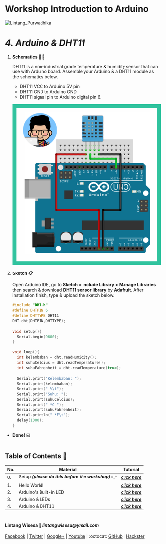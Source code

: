 # **Workshop Introduction to Arduino**

![Lintang_Purwadhika](https://static.wixstatic.com/media/2e6af2_f69a4271c3534ae1869a7ed63e278b2b~mv2.png/v1/fill/w_246,h_39,al_c,usm_0.66_1.00_0.01/2e6af2_f69a4271c3534ae1869a7ed63e278b2b~mv2.png)

# *__4. Arduino & DHT11__*

  1. **Schematics :wrench: :hammer:**
      
      DHT11 is a non-industrial grade temperature & humidity sensor that can use with Arduino board. Assemble your Arduino & a DHT11 module as the schematics below. 
      - DHT11 VCC to Arduino 5V pin
      - DHT11 GND to Arduino GND
      - DHT11 signal pin to Arduino digital pin 6.
      
      ![DHT11](./4.png)

  2. **Sketch :clipboard:**
      
      Open Arduino IDE, go to __Sketch > Include Library > Manage Libraries__ then search & download __DHT11 sensor library__ by __Adafruit__. After installation finish, type & upload the sketch below.

      ```c++
      #include "DHT.h" 
      #define DHTPIN 6
      #define DHTTYPE DHT11
      DHT dht(DHTPIN,DHTTYPE);

      void setup(){
        Serial.begin(9600);
      }

      void loop(){
        int kelembaban = dht.readHumidity();
        int suhuCelcius = dht.readTemperature();
        int suhuFahrenheit = dht.readTemperature(true);

        Serial.print("Kelembaban: ");
        Serial.print(kelembaban);
        Serial.print(" %\t");
        Serial.print("Suhu: ");
        Serial.print(suhuCelcius);
        Serial.print(" *C ");
        Serial.print(suhuFahrenheit);
        Serial.println(" *F\t");
        delay(1000);
      }
      ```

  - __Done!__ :ballot_box_with_check:

#

## **Table of Contents :memo:**

  No.|Material|Tutorial
  -----|-----|-----
  0.|Setup _**(please do this before the workshop)**_ :point_right:|_**[click here](https://github.com/LintangWisesa/Purwadhika-Workshop-Arduino/tree/master/0_Setup)**_
  1.|Hello World!|_**[click here](https://github.com/LintangWisesa/Purwadhika-Workshop-Arduino/tree/master/1_Hello_World)**_
  2.|Arduino's Built-in LED|_**[click here](https://github.com/LintangWisesa/Purwadhika-Workshop-Arduino/tree/master/2_Arduino_BuiltInLED)**_
  3.|Arduino & LEDs|_**[click here](https://github.com/LintangWisesa/Purwadhika-Workshop-Arduino/tree/master/3_Arduino_LEDs)**_
  4.|Arduino & DHT11|_**[click here](https://github.com/LintangWisesa/Purwadhika-Workshop-Arduino/tree/master/4_Arduino_DHT11)**_

#

#### Lintang Wisesa :love_letter: _lintangwisesa@ymail.com_

[Facebook](https://www.facebook.com/lintangbagus) | 
[Twitter](https://twitter.com/Lintang_Wisesa) |
[Google+](https://plus.google.com/u/0/+LintangWisesa1) |
[Youtube](https://www.youtube.com/user/lintangbagus) | 
:octocat: [GitHub](https://github.com/LintangWisesa) |
[Hackster](https://www.hackster.io/lintangwisesa)
